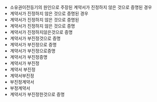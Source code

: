 - 소유권이전등기의 원인으로 주장된 계약서가 진정하지 않은 것으로 증명된 경우
- 계약서가 진정하지 않은 것으로 증명된 경우
- 계약서가 진정하지 않은 것으로 증명된
- 계약서가 진정하지 않은 것으로 증명
- 계약서가 진정하지않은것으로 증명
- 계약서가 부진정것으로 증명
- 계약서가 부진정으로 증명
- 계약서가 부진정으로증명
- 계약서가 부진정증명
- 계약서가 부진정
- 계약서 부진정
- 계약서부진정
- 부진정계약서
- 부정계약서
- 계약서가 부진정한것으로 증명